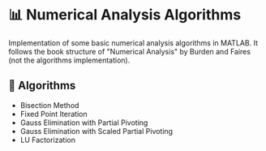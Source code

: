 # 📊 Numerical Analysis Algorithms

Implementation of some basic numerical analysis algorithms in MATLAB. It follows the book structure of "Numerical Analysis" by Burden and Faires (not the algorithms implementation).

## 🧮 Algorithms
- Bisection Method
- Fixed Point Iteration
- Gauss Elimination with Partial Pivoting
- Gauss Elimination with Scaled Partial Pivoting
- LU Factorization
